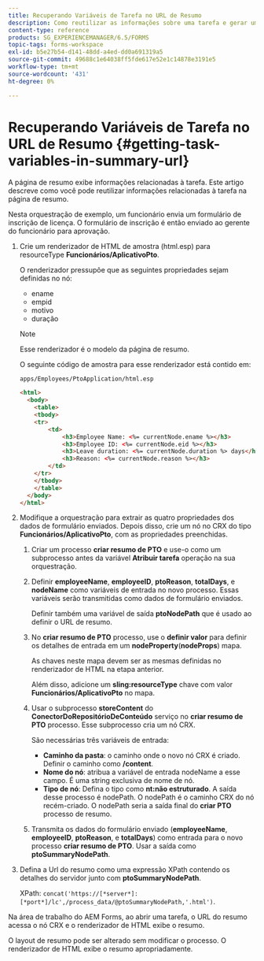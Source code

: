 ```yaml
---
title: Recuperando Variáveis de Tarefa no URL de Resumo
description: Como reutilizar as informações sobre uma tarefa e gerar um URL de resumo para resumir ou descrever uma tarefa.
content-type: reference
products: SG_EXPERIENCEMANAGER/6.5/FORMS
topic-tags: forms-workspace
exl-id: b5e27b54-d141-48dd-a4ed-dd0a691319a5
source-git-commit: 49688c1e64038ff5fde617e52e1c14878e3191e5
workflow-type: tm+mt
source-wordcount: '431'
ht-degree: 0%

---
```


# Recuperando Variáveis de Tarefa no URL de Resumo {#getting-task-variables-in-summary-url}

A página de resumo exibe informações relacionadas à tarefa. Este artigo descreve como você pode reutilizar informações relacionadas à tarefa na página de resumo.

Nesta orquestração de exemplo, um funcionário envia um formulário de inscrição de licença. O formulário de inscrição é então enviado ao gerente do funcionário para aprovação.

1. Crie um renderizador de HTML de amostra (html.esp) para resourceType **Funcionários/AplicativoPto**.

   O renderizador pressupõe que as seguintes propriedades sejam definidas no nó:

   * ename
   * empid
   * motivo
   * duração

   >[!NOTE]
   >
   >Esse renderizador é o modelo da página de resumo.

   O seguinte código de amostra para esse renderizador está contido em:

   `apps/Employees/PtoApplication/html.esp`

   ```html
   <html>
     <body>
       <table>
       <tbody>
       <tr>
           <td>
               <h3>Employee Name: <%= currentNode.ename %></h3>
               <h3>Employee ID: <%= currentNode.eid %></h3>
               <h3>Leave duration: <%= currentNode.duration %> days</h3>
               <h3>Reason: <%= currentNode.reason %></h3>
           </td>
       </tr>
       </tbody>
       </table>
     </body>
   </html>
   ```

1. Modifique a orquestração para extrair as quatro propriedades dos dados de formulário enviados. Depois disso, crie um nó no CRX do tipo **Funcionários/AplicativoPto**, com as propriedades preenchidas.

   1. Criar um processo **criar resumo de PTO** e use-o como um subprocesso antes da variável **Atribuir tarefa** operação na sua orquestração.
   1. Definir **employeeName**, **employeeID**, **ptoReason**, **totalDays**, e **nodeName** como variáveis de entrada no novo processo. Essas variáveis serão transmitidas como dados de formulário enviados.

      Definir também uma variável de saída **ptoNodePath** que é usado ao definir o URL de resumo.

   1. No **criar resumo de PTO** processo, use o **definir valor** para definir os detalhes de entrada em um **nodeProperty**(**nodeProps**) mapa.

      As chaves neste mapa devem ser as mesmas definidas no renderizador de HTML na etapa anterior.

      Além disso, adicione um **sling:resourceType** chave com valor **Funcionários/AplicativoPto** no mapa.

   1. Usar o subprocesso **storeContent** do **ConectorDoRepositórioDeConteúdo** serviço no **criar resumo de PTO** processo. Esse subprocesso cria um nó CRX.

      São necessárias três variáveis de entrada:

      * **Caminho da pasta**: o caminho onde o novo nó CRX é criado. Definir o caminho como **/content**.
      * **Nome do nó**: atribua a variável de entrada nodeName a esse campo. É uma string exclusiva de nome de nó.
      * **Tipo de nó**: Defina o tipo como **nt:não estruturado**. A saída desse processo é nodePath. O nodePath é o caminho CRX do nó recém-criado. O nodePath seria a saída final do **criar PTO** processo de resumo.

   1. Transmita os dados do formulário enviado (**employeeName**, **employeeID**, **ptoReason**, e **totalDays**) como entrada para o novo processo **criar resumo de PTO**. Usar a saída como **ptoSummaryNodePath**.

1. Defina a Url do resumo como uma expressão XPath contendo os detalhes do servidor junto com **ptoSummaryNodePath**.

   XPath: `concat('https://[*server*]:[*port*]/lc',/process_data/@ptoSummaryNodePath,'.html')`.

Na área de trabalho do AEM Forms, ao abrir uma tarefa, o URL do resumo acessa o nó CRX e o renderizador de HTML exibe o resumo.

O layout de resumo pode ser alterado sem modificar o processo. O renderizador de HTML exibe o resumo apropriadamente.
